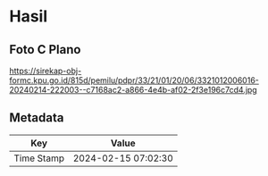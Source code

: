# Hasil

## Foto C Plano

https://sirekap-obj-formc.kpu.go.id/815d/pemilu/pdpr/33/21/01/20/06/3321012006016-20240214-222003--c7168ac2-a866-4e4b-af02-2f3e196c7cd4.jpg


## Metadata

| Key        | Value               |
| ---------- | ------------------- |
| Time Stamp | 2024-02-15 07:02:30 |



